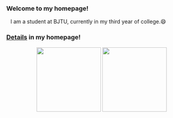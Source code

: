 ### Welcome to my homepage!
&ensp; I am a student at BJTU, currently in my third year of college.😄

### [Details](https://rbrq03.github.io) in my homepage!
<div align="center">
<span>  </span>
<img height="170px" src="https://github-readme-stats.vercel.app/api?username=Rbrq03&count_private=true" /><span>  </span><img height="170px" src="https://github-readme-stats.vercel.app/api/top-langs/?username=Rbrq03&layout=compact&count_private=true" />
<span>  </span>
</div>

<!--
**Rbrq03/Rbrq03** is a ✨ _special_ ✨ repository because its `README.md` (this file) appears on your GitHub profile.

Here are some ideas to get you started:

- 🔭 I’m currently working on ...
- 🌱 I’m currently learning ...
- 👯 I’m looking to collaborate on ...
- 🤔 I’m looking for help with ...
- 💬 Ask me about ...
- 📫 How to reach me: ...
- 😄 Pronouns: ...
- ⚡ Fun fact: ...
-->
